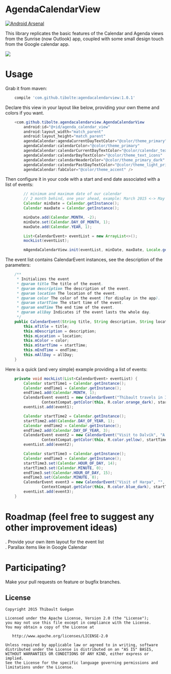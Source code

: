 # AgendaCalendarView

[![Android Arsenal](https://img.shields.io/badge/Android%20Arsenal-AgendaCalendarView-green.svg?style=true)](https://android-arsenal.com/details/1/2796)

This library replicates the basic features of the Calendar and Agenda views from the Sunrise (now Outlook) app, coupled with some small design touch from the Google calendar app.  

![](https://raw.githubusercontent.com/Tibolte/AgendaCalendarView/master/demo.gif)  

Usage
===============================

Grab it from maven:

```groovy
    compile 'com.github.tibolte:agendacalendarview:1.0.1'
````  

Declare this view in your layout like below, providing your own theme and colors if you want.

```java
    <com.github.tibolte.agendacalendarview.AgendaCalendarView
        android:id="@+id/agenda_calendar_view"
        android:layout_width="match_parent"
        android:layout_height="match_parent"
        agendaCalendar:agendaCurrentDayTextColor="@color/theme_primary"
        agendaCalendar:calendarColor="@color/theme_primary"
        agendaCalendar:calendarCurrentDayTextColor="@color/calendar_text_current_day"
        agendaCalendar:calendarDayTextColor="@color/theme_text_icons"
        agendaCalendar:calendarHeaderColor="@color/theme_primary_dark"
        agendaCalendar:calendarPastDayTextColor="@color/theme_light_primary"
        agendaCalendar:fabColor="@color/theme_accent" />
````  

Then configure it in your code with a start and end date associated with a list of events:  
```java
        // minimum and maximum date of our calendar
        // 2 month behind, one year ahead, example: March 2015 <-> May 2015 <-> May 2016
        Calendar minDate = Calendar.getInstance();
        Calendar maxDate = Calendar.getInstance();

        minDate.add(Calendar.MONTH, -2);
        minDate.set(Calendar.DAY_OF_MONTH, 1);
        maxDate.add(Calendar.YEAR, 1);

        List<CalendarEvent> eventList = new ArrayList<>();
        mockList(eventList);

        mAgendaCalendarView.init(eventList, minDate, maxDate, Locale.getDefault(), this);
````  

The event list contains CalendarEvent instances, see the description of the parameters:
```java
    /**
     * Initializes the event
     * @param title The title of the event.
     * @param description The description of the event.
     * @param location The location of the event.
     * @param color The color of the event (for display in the app).
     * @param startTime The start time of the event.
     * @param endTime The end time of the event.
     * @param allDay Indicates if the event lasts the whole day.
     */
    public CalendarEvent(String title, String description, String location, int color, Calendar startTime, Calendar endTime, boolean allDay) {
        this.mTitle = title;
        this.mDescription = description;
        this.mLocation = location;
        this.mColor = color;
        this.mStartTime = startTime;
        this.mEndTime = endTime;
        this.mAllDay = allDay;
    }
````
Here is a quick (and very simple) example providing a list of events:

```java
    private void mockList(List<CalendarEvent> eventList) {
        Calendar startTime1 = Calendar.getInstance();
        Calendar endTime1 = Calendar.getInstance();
        endTime1.add(Calendar.MONTH, 1);
        CalendarEvent event1 = new CalendarEvent("Thibault travels in Iceland", "A wonderful journey!", "Iceland",
                ContextCompat.getColor(this, R.color.orange_dark), startTime1, endTime1, true);
        eventList.add(event1);

        Calendar startTime2 = Calendar.getInstance();
        startTime2.add(Calendar.DAY_OF_YEAR, 1);
        Calendar endTime2 = Calendar.getInstance();
        endTime2.add(Calendar.DAY_OF_YEAR, 3);
        CalendarEvent event2 = new CalendarEvent("Visit to Dalvík", "A beautiful small town", "Dalvík",
                ContextCompat.getColor(this, R.color.yellow), startTime2, endTime2, true);
        eventList.add(event2);

        Calendar startTime3 = Calendar.getInstance();
        Calendar endTime3 = Calendar.getInstance();
        startTime3.set(Calendar.HOUR_OF_DAY, 14);
        startTime3.set(Calendar.MINUTE, 0);
        endTime3.set(Calendar.HOUR_OF_DAY, 15);
        endTime3.set(Calendar.MINUTE, 0);
        CalendarEvent event3 = new CalendarEvent("Visit of Harpa", "", "Dalvík",
                ContextCompat.getColor(this, R.color.blue_dark), startTime3, endTime3, false);
        eventList.add(event3);
    }
````  

# Roadmap (feel free to suggest any other improvement ideas)

. Provide your own item layout for the event list  
. Parallax items like in Google Calendar

# Participating?
Make your pull requests on feature or bugfix branches.  

License
-----------

    Copyright 2015 Thibault Guégan

    Licensed under the Apache License, Version 2.0 (the "License");
    you may not use this file except in compliance with the License.
    You may obtain a copy of the License at

       http://www.apache.org/licenses/LICENSE-2.0

    Unless required by applicable law or agreed to in writing, software
    distributed under the License is distributed on an "AS IS" BASIS,
    WITHOUT WARRANTIES OR CONDITIONS OF ANY KIND, either express or implied.
    See the License for the specific language governing permissions and
    limitations under the License.
